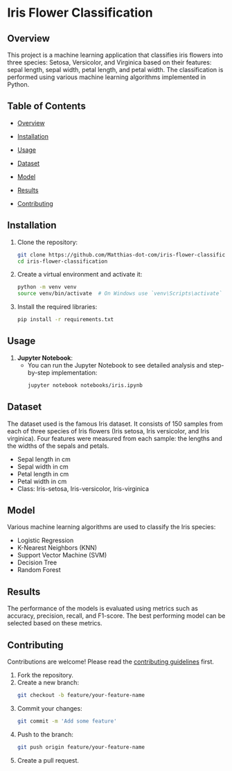 # Iris Flower Classification

## Overview
This project is a machine learning application that classifies iris flowers into three species: Setosa, Versicolor, and Virginica based on their features: sepal length, sepal width, petal length, and petal width. The classification is performed using various machine learning algorithms implemented in Python.

## Table of Contents
- [Overview](#overview)

- [Installation](#installation)
- [Usage](#usage)
- [Dataset](#dataset)
- [Model](#model)
- [Results](#results)
- [Contributing](#contributing)


## Installation
1. Clone the repository:
    ```sh
    git clone https://github.com/Matthias-dot-com/iris-flower-classification.git
    cd iris-flower-classification
    ```

2. Create a virtual environment and activate it:
    ```sh
    python -m venv venv
    source venv/bin/activate  # On Windows use `venv\Scripts\activate`
    ```

3. Install the required libraries:
    ```sh
    pip install -r requirements.txt
    ```

## Usage
1. **Jupyter Notebook**:
    - You can run the Jupyter Notebook to see detailed analysis and step-by-step implementation:
      ```sh
      jupyter notebook notebooks/iris.ipynb
      ```

## Dataset
The dataset used is the famous Iris dataset. It consists of 150 samples from each of three species of Iris flowers (Iris setosa, Iris versicolor, and Iris virginica). Four features were measured from each sample: the lengths and the widths of the sepals and petals.

- Sepal length in cm
- Sepal width in cm
- Petal length in cm
- Petal width in cm
- Class: Iris-setosa, Iris-versicolor, Iris-virginica

## Model
Various machine learning algorithms are used to classify the Iris species:
- Logistic Regression
- K-Nearest Neighbors (KNN)
- Support Vector Machine (SVM)
- Decision Tree
- Random Forest

## Results
The performance of the models is evaluated using metrics such as accuracy, precision, recall, and F1-score. The best performing model can be selected based on these metrics.

## Contributing
Contributions are welcome! Please read the [contributing guidelines](CONTRIBUTING.md) first.

1. Fork the repository.
2. Create a new branch:
    ```sh
    git checkout -b feature/your-feature-name
    ```
3. Commit your changes:
    ```sh
    git commit -m 'Add some feature'
    ```
4. Push to the branch:
    ```sh
    git push origin feature/your-feature-name
    ```
5. Create a pull request.
